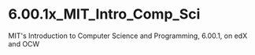 # 6.00.1x_MIT_Intro_Comp_Sci
MIT's Introduction to Computer Science and Programming, 6.00.1, on edX and OCW
